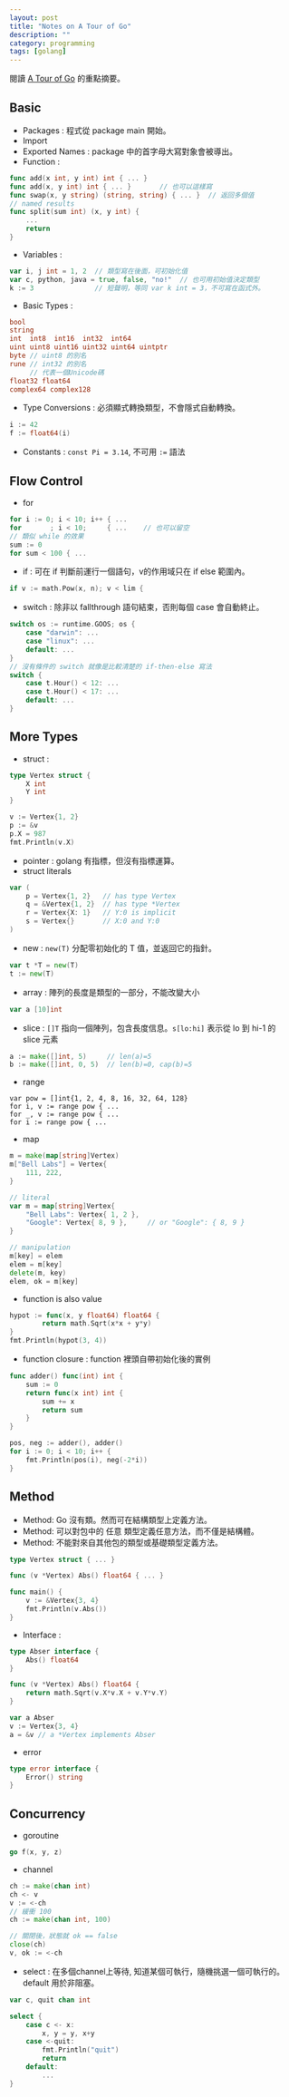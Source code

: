 ```yaml
---
layout: post
title: "Notes on A Tour of Go"
description: ""
category: programming
tags: [golang]
---
```


閱讀 
[A Tour of Go](https://tour.golang.org)
的重點摘要。

## Basic

- Packages : 程式從 package main 開始。
- Import
- Exported Names : package 中的首字母大寫對象會被導出。
- Function : 
```go
func add(x int, y int) int { ... }
func add(x, y int) int { ... }       // 也可以這樣寫
func swap(x, y string) (string, string) { ... }  // 返回多個值
// named results
func split(sum int) (x, y int) { 
    ...
    return
}
```
- Variables :
```go
var i, j int = 1, 2  // 類型寫在後面，可初始化值
var c, python, java = true, false, "no!"  // 也可用初始值決定類型
k := 3               // 短聲明，等同 var k int = 3，不可寫在函式外。
```
- Basic Types :
```go
bool
string
int  int8  int16  int32  int64
uint uint8 uint16 uint32 uint64 uintptr
byte // uint8 的別名
rune // int32 的別名
     // 代表一個Unicode碼
float32 float64
complex64 complex128
```
- Type Conversions : 必須顯式轉換類型，不會隱式自動轉換。
```go
i := 42
f := float64(i)
```
- Constants : `const Pi = 3.14`, 不可用 `:=` 語法

## Flow Control

- for
```go
for i := 0; i < 10; i++ { ...
for       ; i < 10;     { ...    // 也可以留空
// 類似 while 的效果
sum := 0
for sum < 100 { ...
```
- if : 可在 if 判斷前運行一個語句，v的作用域只在 if else 範圍內。
```go
if v := math.Pow(x, n); v < lim {
```
- switch : 除非以 fallthrough 語句結束，否則每個 case 會自動終止。
```go
switch os := runtime.GOOS; os {
	case "darwin": ...
	case "linux": ...
	default: ...
}
// 沒有條件的 switch 就像是比較清楚的 if-then-else 寫法
switch {
	case t.Hour() < 12: ...
	case t.Hour() < 17: ...
	default: ...
}
```

## More Types

- struct :

```go
type Vertex struct {
	X int
	Y int
}

v := Vertex{1, 2}
p := &v
p.X = 987
fmt.Println(v.X)
```

- pointer : golang 有指標，但沒有指標運算。
- struct literals
```go
var (
	p = Vertex{1, 2}   // has type Vertex
	q = &Vertex{1, 2}  // has type *Vertex
	r = Vertex{X: 1}   // Y:0 is implicit
	s = Vertex{}       // X:0 and Y:0
)
```
- new : `new(T)` 分配零初始化的 T 值，並返回它的指針。
```go
var t *T = new(T)
t := new(T)
```
- array : 陣列的長度是類型的一部分，不能改變大小
```go
var a [10]int
```
- slice : `[]T` 指向一個陣列，包含長度信息。`s[lo:hi]` 表示從 lo 到 hi-1 的 slice 元素
```go
a := make([]int, 5)     // len(a)=5
b := make([]int, 0, 5)  // len(b)=0, cap(b)=5
```
- range
```
var pow = []int{1, 2, 4, 8, 16, 32, 64, 128}
for i, v := range pow { ...
for _, v := range pow { ...
for i := range pow { ...
```
- map

```go
m = make(map[string]Vertex)
m["Bell Labs"] = Vertex{
    111, 222,
}

// literal
var m = map[string]Vertex{
	"Bell Labs": Vertex{ 1, 2 },
	"Google": Vertex{ 8, 9 },     // or "Google": { 8, 9 }
}

// manipulation
m[key] = elem
elem = m[key]
delete(m, key)
elem, ok = m[key]
```

- function is also value

```go
hypot := func(x, y float64) float64 {
		return math.Sqrt(x*x + y*y)
}
fmt.Println(hypot(3, 4))
```

- function closure : function 裡頭自帶初始化後的實例

```go
func adder() func(int) int {
	sum := 0
	return func(x int) int {
		sum += x
		return sum
	}
}

pos, neg := adder(), adder()
for i := 0; i < 10; i++ {
    fmt.Println(pos(i), neg(-2*i))
}
```

## Method

- Method: Go 沒有類。然而可在結構類型上定義方法。
- Method: 可以對包中的 任意 類型定義任意方法，而不僅是結構體。
- Method: 不能對來自其他包的類型或基礎類型定義方法。

```go
type Vertex struct { ... }

func (v *Vertex) Abs() float64 { ... }

func main() {
	v := &Vertex{3, 4}
	fmt.Println(v.Abs())
}
```

- Interface : 

```go
type Abser interface {
	Abs() float64
}

func (v *Vertex) Abs() float64 {
	return math.Sqrt(v.X*v.X + v.Y*v.Y)
}

var a Abser
v := Vertex{3, 4}
a = &v // a *Vertex implements Abser
```

- error

```go
type error interface {
    Error() string
}
```

## Concurrency

- goroutine

```go
go f(x, y, z)
```

- channel

```go
ch := make(chan int)
ch <- v
v := <-ch
// 緩衝 100
ch := make(chan int, 100)

// 關閉後，狀態就 ok == false
close(ch)
v, ok := <-ch
```

- select : 在多個channel上等待, 知道某個可執行，隨機挑選一個可執行的。default 用於非阻塞。

```go
var c, quit chan int

select {
    case c <- x:
        x, y = y, x+y
    case <-quit:
        fmt.Println("quit")
        return
    default:
        ...
}
```
